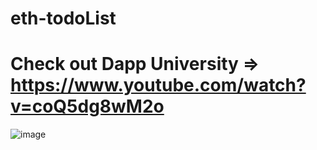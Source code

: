 # eth-todoList
# Check out Dapp University => https://www.youtube.com/watch?v=coQ5dg8wM2o
![image](https://user-images.githubusercontent.com/68532159/198830535-19caf0e3-1679-4358-b6df-ee954c37ba11.png)
